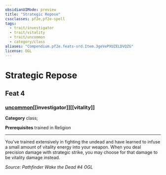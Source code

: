 ```yaml
---
obsidianUIMode: preview
title: "Strategic Repose"
cssclasses: pf2e,pf2e-spell
tags:
  - trait/investigator
  - trait/vitality
  - trait/uncommon
  - category/class
aliases: "Compendium.pf2e.feats-srd.Item.3geVePXUZELDVQZG"
license: OGL
---
```

# Strategic Repose
## Feat 4
### [uncommon](uncommon "Uncommon Rarity Trait")[[investigator]][[vitality]]

**Category** class; 



**Prerequisites** trained in Religion
* * *
You've trained extensively in fighting the undead and have learned to infuse a small amount of vitality energy into your weapon. When you deal precision damage with strategic strike, you may choose for that damage to be vitality damage instead.

*Source: Pathfinder Wake the Dead #4*
*OGL*